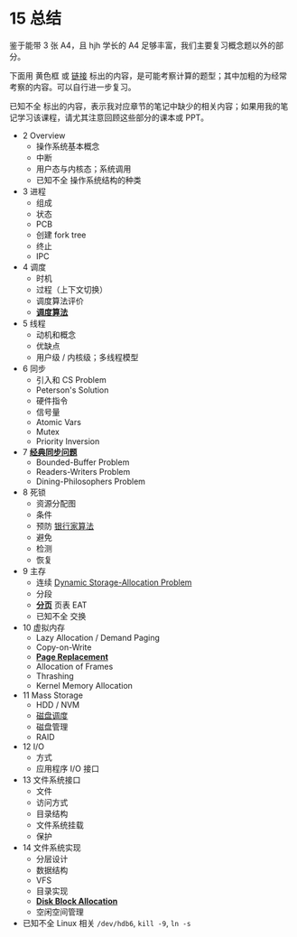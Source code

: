 # 15 总结

鉴于能带 3 张 A4，且 hjh 学长的 A4 足够丰富，我们主要复习概念题以外的部分。

下面用 <span class="box box-yellow">黄色框</span> 或 [链接]() 标出的内容，是可能考察计算的题型；其中加粗的为经常考察的内容。可以自行进一步复习。

<span class="box box-red">已知不全</span> 标出的内容，表示我对应章节的笔记中缺少的相关内容；如果用我的笔记学习该课程，请尤其注意回顾这些部分的课本或 PPT。

- 2 Overview
    - 操作系统基本概念
    - 中断
    - 用户态与内核态；系统调用
    - <span class="box box-red">已知不全</span> 操作系统结构的种类
- 3 进程
    - 组成
    - 状态
    - PCB
    - 创建 <span class="box box-yellow">fork tree</span>
    - 终止
    - IPC
- 4 调度
    - 时机
    - 过程（上下文切换）
    - 调度算法评价
    - **[调度算法](https://xuan-insr.github.io/%E6%A0%B8%E5%BF%83%E7%9F%A5%E8%AF%86/os/II_process_management/4_sched/#44-%E8%B0%83%E5%BA%A6%E7%AE%97%E6%B3%95)**
- 5 线程
    - 动机和概念
    - 优缺点
    - 用户级 / 内核级；多线程模型
- 6 同步
    - 引入和 CS Problem
    - Peterson's Solution
    - 硬件指令
    - 信号量
    - Atomic Vars
    - Mutex
    - Priority Inversion
- 7 **[经典同步问题](https://xuan-insr.github.io/%E6%A0%B8%E5%BF%83%E7%9F%A5%E8%AF%86/os/III_process_sync/7_sync_examples/)**
    - Bounded-Buffer Problem
    - Readers-Writers Problem
    - Dining-Philosophers Problem
- 8 死锁
    - 资源分配图
    - 条件
    - 预防 [银行家算法](http://127.0.0.1:8000/%E6%A0%B8%E5%BF%83%E7%9F%A5%E8%AF%86/os/III_process_sync/8_deadlocks/#8423-%E9%93%B6%E8%A1%8C%E5%AE%B6%E7%AE%97%E6%B3%95--bankers-algorithm)
    - 避免
    - 检测
    - 恢复
- 9 主存
    - 连续 [Dynamic Storage-Allocation Problem](https://xuan-insr.github.io/%E6%A0%B8%E5%BF%83%E7%9F%A5%E8%AF%86/os/IV_memory_management/9_main_memory/#923-dynamic-storage-allocation-problem)
    - 分段
    - **[分页](https://xuan-insr.github.io/%E6%A0%B8%E5%BF%83%E7%9F%A5%E8%AF%86/os/IV_memory_management/9_main_memory/#94-paging)** <span class="box box-yellow">页表</span> <span class="box box-yellow">EAT</span>
    - <span class="box box-red">已知不全</span> 交换
- 10 虚拟内存
    - Lazy Allocation / Demand Paging
    - Copy-on-Write
    - **[Page Replacement](https://xuan-insr.github.io/%E6%A0%B8%E5%BF%83%E7%9F%A5%E8%AF%86/os/IV_memory_management/10_virtual_memory/#104-page-replacement)**
    - Allocation of Frames
    - Thrashing
    - Kernel Memory Allocation
- 11 Mass Storage
    - HDD / NVM
    - [磁盘调度](http://127.0.0.1:8000/%E6%A0%B8%E5%BF%83%E7%9F%A5%E8%AF%86/os/V_storage_management/11_mass_storage/#112-disk-scheduling)
    - 磁盘管理
    - RAID
- 12 I/O
    - 方式
    - 应用程序 I/O 接口
- 13 文件系统接口
    - 文件
    - 访问方式
    - 目录结构
    - 文件系统挂载
    - 保护
- 14 文件系统实现
    - 分层设计
    - 数据结构
    - VFS
    - 目录实现
    - **[Disk Block Allocation](https://xuan-insr.github.io/%E6%A0%B8%E5%BF%83%E7%9F%A5%E8%AF%86/os/VI_file_system/14_fs_impl/#145-disk-block-allocation)**
    - 空闲空间管理
- <span class="box box-red">已知不全</span> Linux 相关 `/dev/hdb6`, `kill -9`, `ln -s`
